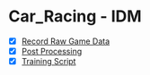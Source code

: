 # Car_Racing - IDM

- [x] [Record Raw Game Data](https://github.com/chenmaol/car_racing/tree/main/IDM/record)
- [x] [Post Processing](https://github.com/chenmaol/car_racing/tree/main/IDM/post_processing)
- [x] [Training Script](https://github.com/chenmaol/car_racing/tree/main/IDM/training)
